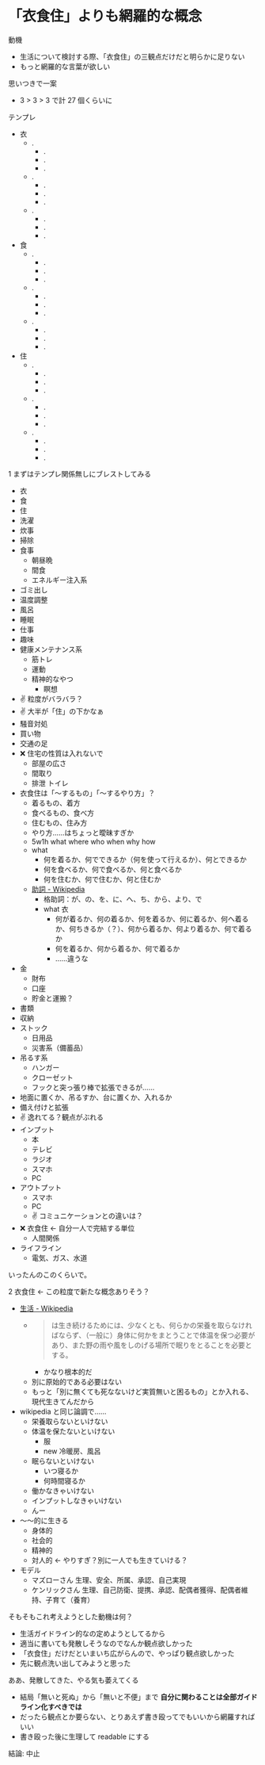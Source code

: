 # 「衣食住」よりも網羅的な概念
動機

- 生活について検討する際、「衣食住」の三観点だけだと明らかに足りない
- もっと網羅的な言葉が欲しい

思いつきで一案

- 3 > 3 > 3 で計 27 個くらいに

テンプレ

- 衣
  - .
    - .
    - .
    - .
  - .
    - .
    - .
    - .
  - .
    - .
    - .
    - .
- 食
  - .
    - .
    - .
    - .
  - .
    - .
    - .
    - .
  - .
    - .
    - .
    - .
- 住
  - .
    - .
    - .
    - .
  - .
    - .
    - .
    - .
  - .
    - .
    - .
    - .

1 まずはテンプレ関係無しにブレストしてみる

- 衣
- 食
- 住
- 洗濯
- 炊事
- 掃除
- 食事
  - 朝昼晩
  - 間食
  - エネルギー注入系
- ゴミ出し
- 温度調整
- 風呂
- 睡眠
- 仕事
- 趣味
- 健康メンテナンス系
  - 筋トレ
  - 運動
  - 精神的なやつ
    - 瞑想
- :v: 粒度がバラバラ？
- :v: 大半が「住」の下かなぁ
- 騒音対処
- 買い物
- 交通の足
- :x: 住宅の性質は入れないで
  - 部屋の広さ
  - 間取り
  - 排泄 トイレ
- 衣食住は「～するもの」「～するやり方」？
  - 着るもの、着方
  - 食べるもの、食べ方
  - 住むもの、住み方
  - やり方……はちょっと曖昧すぎか
  - 5w1h what where who when why how
  - what
    - 何を着るか、何でできるか（何を使って行えるか）、何とできるか
    - 何を食べるか、何で食べるか、何と食べるか
    - 何を住むか、何で住むか、何と住むか
  - [助詞 - Wikipedia](https://ja.wikipedia.org/wiki/%E5%8A%A9%E8%A9%9E)
    - 格助詞：が、の、を、に、へ、ち、から、より、で
    - what 衣
      - 何が着るか、何の着るか、何を着るか、何に着るか、何へ着るか、何ちきるか（？）、何から着るか、何より着るか、何で着るか
      - 何を着るか、何から着るか、何で着るか
      - ……違うな
- 金
  - 財布
  - 口座
  - 貯金と運搬？
- 書類
- 収納
- ストック
  - 日用品
  - 災害系（備蓄品）
- 吊るす系
  - ハンガー
  - クローゼット
  - フックと突っ張り棒で拡張できるが……
- 地面に置くか、吊るすか、台に置くか、入れるか
- 備え付けと拡張
- :v: 逸れてる？観点がぶれる
- インプット
  - 本
  - テレビ
  - ラジオ
  - スマホ
  - PC
- アウトプット
  - スマホ
  - PC
  - :v: コミュニケーションとの違いは？
- :x: 衣食住 ← 自分一人で完結する単位
  - 人間関係
- ライフライン
  - 電気、ガス、水道

いったんのこのくらいで。

2 衣食住 ← この粒度で新たな概念ありそう？

- [生活 - Wikipedia](https://ja.wikipedia.org/wiki/%E7%94%9F%E6%B4%BB)
  - > は生き続けるためには、少なくとも、何らかの栄養を取らなければならず、（一般に）身体に何かをまとうことで体温を保つ必要があり、また野の雨や風をしのげる場所で眠りをとることを必要とする。
    - かなり根本的だ
  - 別に原始的である必要はない
  - もっと「別に無くても死なないけど実質無いと困るもの」とか入れる、現代生きてんだから
- wikipedia と同じ論調で……
  - 栄養取らないといけない
  - 体温を保たないといけない
    - 服
    - new 冷暖房、風呂
  - 眠らないといけない
    - いつ寝るか
    - 何時間寝るか
  - 働かなきゃいけない
  - インプットしなきゃいけない
  - んー
- ～～的に生きる
  - 身体的
  - 社会的
  - 精神的
  - 対人的 ← やりすぎ？別に一人でも生きていける？
- モデル
  - マズローさん 生理、安全、所属、承認、自己実現
  - ケンリックさん 生理、自己防衛、提携、承認、配偶者獲得、配偶者維持、子育て（養育）

そもそもこれ考えようとした動機は何？

- 生活ガイドライン的なの定めようとしてるから
- 適当に書いても発散しそうなのでなんか観点欲しかった
- 「衣食住」だけだといまいち広がらんので、やっぱり観点欲しかった
- 先に観点洗い出してみようと思った

ああ、発散してきた、やる気も萎えてくる

- 結局「無いと死ぬ」から「無いと不便」まで **自分に関わることは全部ガイドライン化すべきでは**
- だったら観点とか要らない、とりあえず書き殴ってでもいいから網羅すればいい
- 書き殴った後に生理して readable にする

結論: 中止

